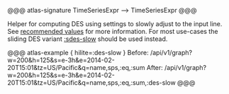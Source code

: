 @@@ atlas-signature
TimeSeriesExpr
-->
TimeSeriesExpr
@@@

Helper for computing DES using settings to slowly adjust to the input line. See
[recommended values](../des.md#recommended-values) for more information. For most use-cases
the sliding DES variant [:sdes-slow](sdes-slow.md) should be used instead.

@@@ atlas-example { hilite=:des-slow }
Before: /api/v1/graph?w=200&h=125&s=e-3h&e=2014-02-20T15:01&tz=US/Pacific&q=name,sps,:eq,:sum
After: /api/v1/graph?w=200&h=125&s=e-3h&e=2014-02-20T15:01&tz=US/Pacific&q=name,sps,:eq,:sum,:des-slow
@@@
